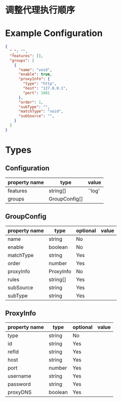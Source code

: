 # 调整代理执行顺序

# Example Configuration


```json
{
  "_": "",
  "features": [],
  "groups": [
    {
      "name": "void",
      "enable": true,
      "proxyInfo": {
        "type": "http",
        "host": "127.0.0.1",
        "port": 1081
      },
      "order": 1,
      "subType": "",
      "matchType": "void",
      "subSource": "",
    }
  ]
}
```

# Types
## Configuration

| property name | type | value |
| -- | -- | -- |
| features | string[] | `'log'|'cache'|'ipv6'` |
| groups | GroupConfig[] | |


## GroupConfig

| property name | type | optional | value |
| -- | -- | -- | -- |
| name | string | No | |
| enable | boolean | No |
| matchType | string| Yes |
| order | number | Yes|
| proxyInfo | ProxyInfo | No |
| rules |string[] | Yes |
| subSource | string | Yes　|
| subType | string | Yes |

## ProxyInfo 

| property name | type | optional | value |
| -- | -- | -- | -- |
| type | string | No | |
| id | string | Yes | |
| refId | string | Yes | |
| host| string | Yes | |
| port | number | Yes | |
| username | string | Yes | |
| password | string| Yes | |
| proxyDNS | boolean | Yes | |

